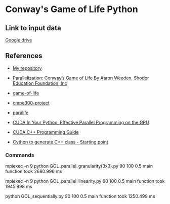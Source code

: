 # Conway's Game of Life Python

## Link to input data

[Google drive](https://drive.google.com/drive/folders/1YOsPhKZABWf83Cu4n12oZVdnTZkHCMfs?usp=sharing)

## References

- [My repository](https://github.com/GanescuRobert/Conway-s-Game-of-Life-Python)
- [Parallelization: Conway’s Game of Life By Aaron Weeden, Shodor Education Foundation, Inc](http://www.shodor.org/media/content/petascale/materials/UPModules/GameOfLife/Life_Module_Document_pdf.pdf)
- [game-of-life](https://github.com/thekartikay/game-of-life)
- [cmpe300-project](https://github.com/ramizdundar/cmpe300-project)
- [paralife](https://github.com/Jauntbox/paralife)

- [CUDA In Your Python: Effective Parallel Programming on the GPU](https://www.youtube.com/watch?v=CO4ifMknS84)

- [CUDA C++ Programming Guide](https://docs.nvidia.com/cuda/cuda-c-programming-guide/index.html)

- [Cython to generate C++ class - Starting point](https://github.com/rmcgibbo/npcuda-example)

### Commands

mpiexec -n 9 python GOL_parallel_granularity(3x3).py 90 100 0.5
main function took 2680.996 ms

mpiexec -n 9 python GOL_parallel_linearity.py 90 100 0.5
main function took 1945.998 ms

python GOL_sequentially.py 90 100 0.5
main function took 1250.499 ms
